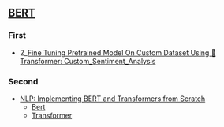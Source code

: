 ## [BERT](https://jalammar.github.io/illustrated-bert/)
### First

* 2_[Fine Tuning Pretrained Model On Custom Dataset Using 🤗 Transformer: Custom_Sentiment_Analysis ](https://github.com/krishnaik06/Huggingfacetransformer/blob/main/Custom_Sentiment_Analysis.ipynb)

### Second
* [NLP: Implementing BERT and Transformers from Scratch](https://www.youtube.com/watch?v=EPa98fyxZ-s)
  * [Bert](https://github.com/msaroufim/RLnotes/blob/master/bert.md)
  * [Transformer](https://github.com/msaroufim/RLnotes/blob/master/transformer.md)
